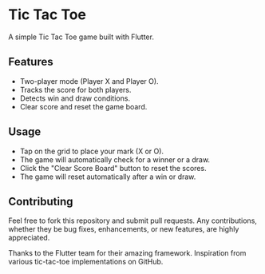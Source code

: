 # Tic Tac Toe

A simple Tic Tac Toe game built with Flutter.

## Features

- Two-player mode (Player X and Player O).
- Tracks the score for both players.
- Detects win and draw conditions.
- Clear score and reset the game board.

## Usage
- Tap on the grid to place your mark (X or O).
- The game will automatically check for a winner or a draw.
- Click the "Clear Score Board" button to reset the scores.
- The game will reset automatically after a win or draw.

## Contributing
Feel free to fork this repository and submit pull requests. Any contributions, whether they be bug fixes, enhancements, or new features, are highly appreciated.

Thanks to the Flutter team for their amazing framework.
Inspiration from various tic-tac-toe implementations on GitHub.
